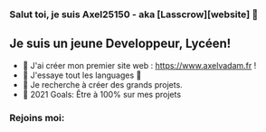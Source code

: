 ### Salut toi, je suis Axel25150 - aka [Lasscrow][website] 👋
 
## Je suis un jeune Developpeur, Lycéen!
- 🔭 J'ai créer mon premier site web : https://www.axelvadam.fr !
- 🌱 J'essaye tout les languages 🤣
- 👯 Je recherche à créer des grands projets.
- 🥅 2021 Goals: Être à 100% sur mes projets

### Rejoins moi:

